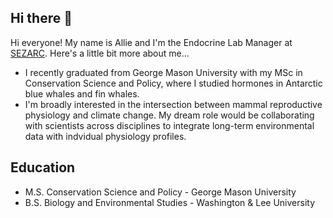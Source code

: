 ## Hi there 👋

Hi everyone! My name is Allie and I'm the Endocrine Lab Manager at [SEZARC](https://sezarc.org/about/). Here's a little bit more about me...

- I recently graduated from George Mason University with my MSc in Conservation Science and Policy, where I studied hormones in Antarctic blue whales and fin whales. 
- I'm broadly interested in the intersection between mammal reproductive physiology and climate change. My dream role would be collaborating with scientists across disciplines to integrate long-term environmental data with indvidual physiology profiles.

## Education
- M.S. Conservation Science and Policy - George Mason University
- B.S. Biology and Environmental Studies - Washington & Lee University 
<!--
**allie-case/allie-case** is a ✨ _special_ ✨ repository because its `README.md` (this file) appears on your GitHub profile.

Here are some ideas to get you started:

- 🔭 I’m currently working on ...
- 🌱 I’m currently learning ...
- 👯 I’m looking to collaborate on ...
- 🤔 I’m looking for help with ...
- 💬 Ask me about ...
- 📫 How to reach me: ...
- 😄 Pronouns: ...
- ⚡ Fun fact: ...
-->
